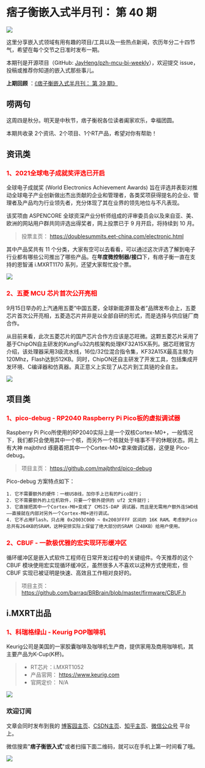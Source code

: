 # 痞子衡嵌入式半月刊： 第 40 期

![](http://henjay724.com/image/cnblogs/pzh_mcu_bi_weekly.PNG)

这里分享嵌入式领域有用有趣的项目/工具以及一些热点新闻，农历年分二十四节气，希望在每个交节之日准时发布一期。

本期刊是开源项目（GitHub: [JayHeng/pzh-mcu-bi-weekly](https://github.com/JayHeng/pzh-mcu-bi-weekly)），欢迎提交 issue，投稿或推荐你知道的嵌入式那些事儿。

**上期回顾** ：[《痞子衡嵌入式半月刊： 第 39 期》](https://www.cnblogs.com/henjay724/p/15230876.html)

## 唠两句

这周四是秋分。明天是中秋节，痞子衡祝各位读者阖家欢乐，幸福团圆。

本期共收录 2个资讯、2个项目、1个RT产品，希望对你有帮助！

## 资讯类

### <font color="red">1、2021全球电子成就奖评选已开启</font>

全球电子成就奖 (World Electronics Achievement Awards) 旨在评选并表彰对推动全球电子产业创新做出杰出贡献的企业和管理者，各类奖项获得提名的企业、管理者及产品均为行业领先者，充分体现了其在业界的领先地位与不凡表现。  

该奖项由 ASPENCORE 全球资深产业分析师组成的评审委员会以及来自亚、美、欧洲的网站用户群共同评选出得奖者，网上投票已于 9 月开启，将持续到 10 月。  

> 投票主页： https://doublesummits.eet-china.com/electronic.html

其中产品奖共有 11 个分类，大家有空可以去看看，可以通过这次评选了解到电子行业都有哪些公司推出了哪些产品。在**年度微控制器/接口**下，有痞子衡一直在支持的恩智浦 i.MXRT1170 系列，还望大家帮忙投个票。  

![](http://henjay724.com/image/biweekly20210920/2021_World_Electronics_Achievement_Awards.PNG)

### <font color="red">2、五菱 MCU 芯片首次公开亮相</font>

9月15日举办的上汽通用五菱“中国五菱，全球新能源普及者”品牌发布会上，五菱芯片首次公开亮相，五菱造芯片并非是以全部自研的形式，而是选择与供应链厂商合作。

从目前来看，此次五菱芯片的国产芯片合作方应该是芯旺微。这颗五菱芯片采用了基于ChipON自主研发的KungFu32内核架构处理KF32A15X系列。据芯旺微官方介绍，该处理器采用3级流水线，16位/32位混合指令集，KF32A15X最高主频为120Mhz，Flash达到512KB。同时，ChipON还自主研发了开发工具，包括集成开发环境、C编译器和仿真器。真正意义上实现了从芯片到工具链的全自主。

![](http://henjay724.com/image/biweekly20210920/WULING-MCU-002.PNG)

## 项目类

### <font color="red">1、pico-debug - RP2040 Raspberry Pi Pico板的虚拟调试器</font>

Raspberry Pi Pico所使用的RP2040实际上是一个双核Cortex-M0+，一般情况下，我们都只会使用其中一个核，而另外一个核就处于啥事不干的休眠状态。网上有大神 majbthrd 琢磨着把其中一个Cortex-M0+拿来做调试器，这便是 Pico-debug。

> 项目主页： https://github.com/majbthrd/pico-debug

Pico-debug 方案特点如下：

```text
1. 它不需要额外的硬件：一根USB线，加你手上已有的Pico就行；
2. 它不需要额外的上位机软件，只要一个额外提供的 uf2 文件就行；
3. 它直接把其中一个Cortex-M0+变成了 CMSIS-DAP 调试器，而且是无需用户额外连SWD线——直接就在内部对另外一个Cortex-M0+进行调试。
4. 它不占用Flash，只占用 0x2003C000 ~ 0x2003FFFF 区间的 16K RAM。考虑到Pico总共有264KB的SRAM，这种安排实际上保留了绝大部分的SRAM（248KB）给用户使用。
```

### <font color="red">2、CBUF - 一款极优雅的宏实现环形缓冲区</font>

循环缓冲区是嵌入式软件工程师在日常开发过程中的关键组件。今天推荐的这个 CBUF 模块使用宏实现循环缓冲区，虽然很多人不喜欢以这种方式使用宏，但 CBUF 实现已被证明是快速、高效且工作相对良好的。  

> 项目主页： https://github.com/barraq/BRBrain/blob/master/firmware/CBUF.h

## i.MXRT出品

### <font color="red">1、科瑞格绿山 - Keurig POP咖啡机</font>

Keurig公司是美国的一家胶囊咖啡及咖啡机生产商，提供家用及商用咖啡机，其主要产品为K-Cup(K杯)。

> * RT芯片：i.MXRT1052   
> * 产品官网： https://www.keurig.com 
> * 官网定价： N/A  

![](http://henjay724.com/image/biweekly20210920/Keurig_POP.jpg)

### 欢迎订阅

文章会同时发布到我的 [博客园主页](https://www.cnblogs.com/henjay724/)、[CSDN主页](https://blog.csdn.net/henjay724)、[知乎主页](https://www.zhihu.com/people/henjay724)、[微信公众号](http://weixin.sogou.com/weixin?type=1&query=痞子衡嵌入式) 平台上。

微信搜索"__痞子衡嵌入式__"或者扫描下面二维码，就可以在手机上第一时间看了哦。

![](http://henjay724.com/image/github/pzhMcu_qrcode_258x258.jpg)

